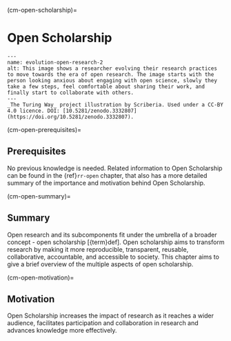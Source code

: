 (cm-open-scholarship)=
# Open Scholarship


```{figure} ../figures/evolution-open-research.jpg
---
name: evolution-open-research-2
alt: This image shows a researcher evolving their research practices to move towards the era of open research. The image starts with the person looking anxious about engaging with open science, slowly they take a few steps, feel comfortable about sharing their work, and finally start to collaborate with others.
---
_The Turing Way_ project illustration by Scriberia. Used under a CC-BY 4.0 licence. DOI: [10.5281/zenodo.3332807](https://doi.org/10.5281/zenodo.3332807).
```


(cm-open-prerequisites)=
## Prerequisites

No previous knowledge is needed. 
Related information to Open Scholarship can be found in the {ref}`rr-open` chapter, that also has a more detailed summary of the importance and motivation behind Open Scholarship. 

(cm-open-summary)=
## Summary

Open research and its subcomponents fit under the umbrella of a broader concept - open scholarship [{term}def<Open Scholarship>]. 
Open scholarship aims to transform research by making it more reproducible, transparent, reusable, collaborative, accountable, and accessible to society.
This chapter aims to give a brief overview of the multiple aspects of open scholarship.
 
(cm-open-motivation)=
## Motivation

Open Scholarship increases the impact of research as it reaches a wider audience, facilitates participation and collaboration in research and advances knowledge more effectively. 
